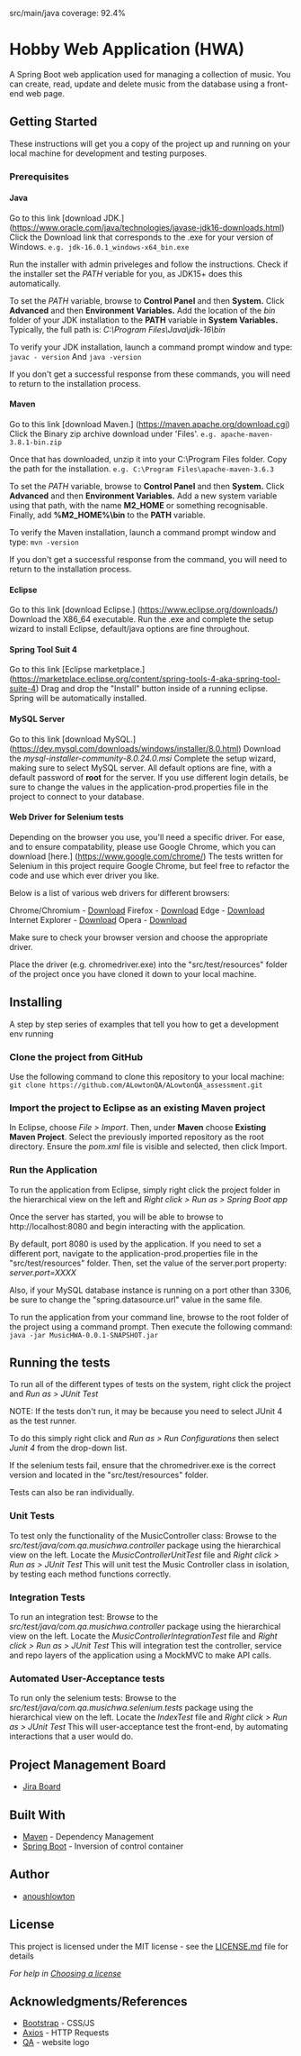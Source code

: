 src/main/java coverage: 92.4%
# Hobby Web Application (HWA)

A Spring Boot web application used for managing a collection of music. You can create, read, update and delete music from the database using a front-end web page.

## Getting Started

These instructions will get you a copy of the project up and running on your local machine for development and testing purposes.

### Prerequisites

#### Java 

Go to this link [download JDK.] (https://www.oracle.com/java/technologies/javase-jdk16-downloads.html)
Click the Download link that corresponds to the .exe for your version of Windows.
```e.g. jdk-16.0.1_windows-x64_bin.exe```

Run the installer with admin priveleges and follow the instructions.
Check if the installer set the *PATH* veriable for you, as JDK15+ does this automatically.

To set the *PATH* variable, browse to **Control Panel** and then **System.** 
Click **Advanced** and then **Environment Variables.**
Add the location of the *bin* folder of your JDK installation to the **PATH** variable in **System Variables.**
Typically, the full path is:
*C:\Program Files\Java\jdk-16\bin*

To verify your JDK installation, launch a command prompt window and type:
```javac - version```
And
```java -version```

If you don't get a successful response from these commands, you will need to return to the installation process.

#### Maven

Go to this link [download Maven.] (https://maven.apache.org/download.cgi)
Click the Binary zip archive download under 'Files'.
```e.g. apache-maven-3.8.1-bin.zip```

Once that has downloaded, unzip it into your C:\Program Files folder.
Copy the path for the installation.
```e.g. C:\Program Files\apache-maven-3.6.3```

To set the *PATH* variable, browse to **Control Panel** and then **System.** 
Click **Advanced** and then **Environment Variables.**
Add a new system variable using that path, with the name **M2_HOME** or something recognisable.
Finally, add **%M2_HOME%\bin** to the **PATH** variable.

To verify the Maven installation, launch a command prompt window and type:
```mvn -version```

If you don't get a successful response from the command, you will need to return to the installation process.

#### Eclipse

Go to this link [download Eclipse.] (https://www.eclipse.org/downloads/)
Download the X86_64 executable.
Run the .exe and complete the setup wizard to install Eclipse, default/java options are fine throughout.

#### Spring Tool Suit 4

Go to this link [Eclipse marketplace.] (https://marketplace.eclipse.org/content/spring-tools-4-aka-spring-tool-suite-4)
Drag and drop the "Install" button inside of a running eclipse.
Spring will be automatically installed.

#### MySQL Server

Go to this link [download MySQL.] (https://dev.mysql.com/downloads/windows/installer/8.0.html)
Download the *mysql-installer-community-8.0.24.0.msi*
Complete the setup wizard, making sure to select MySQL server.
All default options are fine, with a default password of **root** for the server.
If you use different login details, be sure to change the values in the application-prod.properties file in the project to connect to your database.

#### Web Driver for Selenium tests

Depending on the browser you use, you'll need a specific driver. 
For ease, and to ensure compatability, please use Google Chrome, which you can download [here.] (https://www.google.com/chrome/)
The tests written for Selenium in this project require Google Chrome, but feel free to refactor the code and use which ever driver you like.

Below is a list of various web drivers for different browsers:

Chrome/Chromium   - [Download](https://chromedriver.storage.googleapis.com/index.html)
Firefox           - [Download](https://chromedriver.storage.googleapis.com/index.html)
Edge              - [Download](https://chromedriver.storage.googleapis.com/index.html)
Internet Explorer - [Download](https://chromedriver.storage.googleapis.com/index.html)
Opera             - [Download](https://chromedriver.storage.googleapis.com/index.html)

Make sure to check your browser version and choose the appropriate driver.

Place the driver (e.g. chromedriver.exe) into the "src/test/resources" folder of the project once you have cloned it down to your local machine.

## Installing

A step by step series of examples that tell you how to get a development env running

### Clone the project from GitHub

Use the following command to clone this repository to your local machine:
```git clone https://github.com/ALowtonQA/ALowtonQA_assessment.git```

### Import the project to Eclipse as an existing Maven project

In Eclipse, choose *File > Import*.
Then, under **Maven** choose **Existing Maven Project**.
Select the previously imported repository as the root directory.
Ensure the *pom.xml* file is visible and selected, then click Import.

### Run the Application

To run the application from Eclipse, simply right click the project folder in the hierarchical view on the left and *Right click > Run as > Spring Boot app*

Once the server has started, you will be able to browse to http://localhost:8080 and begin interacting with the application.

By default, port 8080 is used by the application. If you need to set a different port, navigate to the application-prod.properties file in the "src/test/resources" folder.
Then, set the value of the server.port property:
*server.port=XXXX*

Also, if your MySQL database instance is running on a port other than 3306, be sure to change the "spring.datasource.url" value in the same file.

To run the application from your command line, browse to the root folder of the project using a command prompt.
Then execute the following command:
```java -jar MusicHWA-0.0.1-SNAPSHOT.jar```

## Running the tests

To run all of the different types of tests on the system, right click the project and *Run as > JUnit Test*

NOTE: If the tests don't run, it may be because you need to select JUnit 4 as the test runner.

To do this simply right click and *Run as > Run Configurations* then select *Junit 4* from the drop-down list.

If the selenium tests fail, ensure that the chromedriver.exe is the correct version and located in the "src/test/resources" folder.

Tests can also be ran individually.

### Unit Tests 

To test only the functionality of the MusicController class:
Browse to the *src/test/java/com.qa.musichwa.controller* package using the hierarchical view on the left.
Locate the *MusicControllerUnitTest* file and *Right click > Run as > JUnit Test*
This will unit test the Music Controller class in isolation, by testing each method functions correctly.

### Integration Tests 

To run an integration test:
Browse to the *src/test/java/com.qa.musichwa.controller* package using the hierarchical view on the left.
Locate the *MusicControllerIntegrationTest* file and *Right click > Run as > JUnit Test*
This will integration test the controller, service and repo layers of the application using a MockMVC to make API calls.

### Automated User-Acceptance tests

To run only the selenium tests:
Browse to the *src/test/java/com.qa.musichwa.selenium.tests* package using the hierarchical view on the left.
Locate the *IndexTest* file and *Right click > Run as > JUnit Test*
This will user-acceptance test the front-end, by automating interactions that a user would do.

## Project Management Board
* [Jira Board](https://anoushlowtonqa.atlassian.net/jira/software/projects/HWA/boards/4)

## Built With

* [Maven](https://maven.apache.org/) - Dependency Management
* [Spring Boot](https://spring.io/projects/spring-boot) - Inversion of control container

## Author

* [anoushlowton](https://github.com/ALowtonQA)

## License

This project is licensed under the MIT license - see the [LICENSE.md](LICENSE.md) file for details 

*For help in [Choosing a license](https://choosealicense.com/)*

## Acknowledgments/References
* [Bootstrap](https://getbootstrap.com/docs/5.0/getting-started/introduction/) - CSS/JS
* [Axios](https://github.com/axios/axios) - HTTP Requests
* [QA](https://www.qa.com/) - website logo

